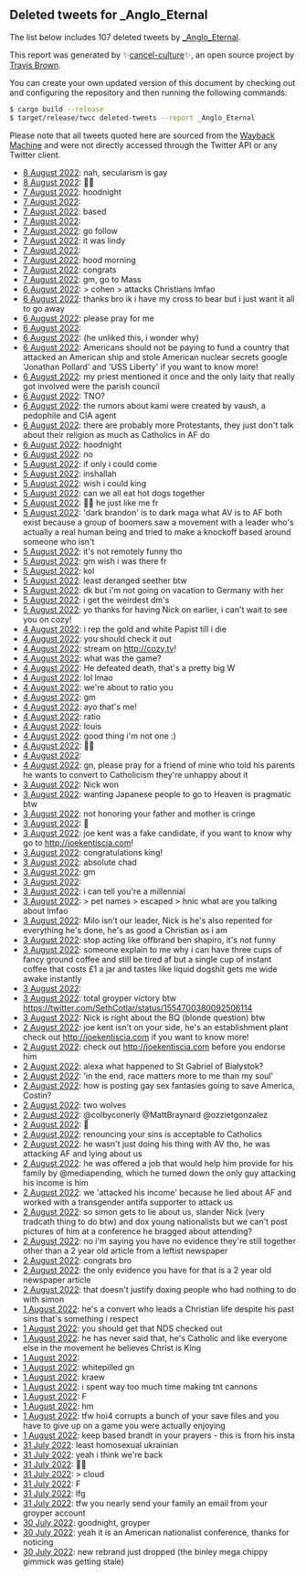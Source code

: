 ## Deleted tweets for _Anglo_Eternal

The list below includes 107 deleted tweets by
[_Anglo_Eternal](https://twitter.com/_Anglo_Eternal).



This report was generated by ✨[cancel-culture](https://github.com/travisbrown/cancel-culture)✨,
an open source project by [Travis Brown](https://twitter.com/travisbrown).

You can create your own updated version of this document by checking out and configuring the
repository and then running the following commands:

```bash
$ cargo build --release
$ target/release/twcc deleted-tweets --report _Anglo_Eternal
```

Please note that all tweets quoted here are sourced from the
[Wayback Machine](https://web.archive.org) and were not directly accessed through the Twitter API or
any Twitter client.

* [ 8 August 2022](https://web.archive.org/web/20220808074102/https://twitter.com/_anglo_eternal/status/1556541557217660936): nah, secularism is gay <!--1556541557217660936-->
* [ 8 August 2022](https://web.archive.org/web/20220808065113/https://twitter.com/_anglo_eternal/status/1556533175110848512): 👋🏻 <!--1556533175110848512-->
* [ 7 August 2022](https://web.archive.org/web/20220807224544/https://twitter.com/_anglo_eternal/status/1556410885559681025): hoodnight <!--1556410885559681025-->
* [ 7 August 2022](https://web.archive.org/web/20220807221107/https://twitter.com/_anglo_eternal/status/1556402188062232576):  <!--1556402188062232576-->
* [ 7 August 2022](https://web.archive.org/web/20220807230234/https://twitter.com/_anglo_eternal/status/1556400825613836288): based <!--1556400825613836288-->
* [ 7 August 2022](https://web.archive.org/web/20220808003716/https://twitter.com/_anglo_eternal/status/1556398053304803328):  <!--1556398053304803328-->
* [ 7 August 2022](https://web.archive.org/web/20220807193115/https://twitter.com/_anglo_eternal/status/1556361981485088769): go follow <!--1556361981485088769-->
* [ 7 August 2022](https://web.archive.org/web/20220808070619/https://twitter.com/_anglo_eternal/status/1556359562785177601): it was lindy <!--1556359562785177601-->
* [ 7 August 2022](https://web.archive.org/web/20220807151147/https://twitter.com/_anglo_eternal/status/1556296893864546304):  <!--1556296893864546304-->
* [ 7 August 2022](https://web.archive.org/web/20220807150926/https://twitter.com/_anglo_eternal/status/1556296056425660420): hood morning <!--1556296056425660420-->
* [ 7 August 2022](https://web.archive.org/web/20220807182548/https://twitter.com/_anglo_eternal/status/1556295728556908550): congrats <!--1556295728556908550-->
* [ 7 August 2022](https://web.archive.org/web/20220808050218/https://twitter.com/_anglo_eternal/status/1556199785857695749): gm, go to Mass <!--1556199785857695749-->
* [ 6 August 2022](https://web.archive.org/web/20220806225105/https://twitter.com/_anglo_eternal/status/1556049764260761601): > cohen > attacks Christians  lmfao <!--1556049764260761601-->
* [ 6 August 2022](https://web.archive.org/web/20220806193507/https://twitter.com/_anglo_eternal/status/1555958369533444101): thanks bro  ik i have my cross to bear but i just want it all to go away <!--1555977570595880961-->
* [ 6 August 2022](https://web.archive.org/web/20220806193507/https://twitter.com/_anglo_eternal/status/1555958369533444101): please pray for me <!--1555958369533444101-->
* [ 6 August 2022](https://web.archive.org/web/20220806155125/https://twitter.com/_anglo_eternal/status/1555944474286727171):  <!--1555944474286727171-->
* [ 6 August 2022](https://web.archive.org/web/20220806204230/https://twitter.com/_anglo_eternal/status/1555937025735401474): (he unliked this, i wonder why) <!--1555937025735401474-->
* [ 6 August 2022](https://web.archive.org/web/20220807114226/https://twitter.com/_anglo_eternal/status/1555936108038471681): Americans should not be paying to fund a country that attacked an American ship and stole American nuclear secrets  google 'Jonathan Pollard' and 'USS Liberty' if you want to know more! <!--1555936108038471681-->
* [ 6 August 2022](https://web.archive.org/web/20220806110222/https://twitter.com/_anglo_eternal/status/1555871489588609024): my priest mentioned it once and the only laity that really got involved were the parish council <!--1555871489588609024-->
* [ 6 August 2022](https://web.archive.org/web/20220806143228/https://twitter.com/_anglo_eternal/status/1555850359230324736): TNO? <!--1555850359230324736-->
* [ 6 August 2022](https://web.archive.org/web/20220806093712/https://twitter.com/_anglo_eternal/status/1555850170654494720): the rumors about kami were created by vaush, a pedophile and CIA agent <!--1555850170654494720-->
* [ 6 August 2022](https://web.archive.org/web/20220806093625/https://twitter.com/_anglo_eternal/status/1555849914101506049): there are probably more Protestants, they just don't talk about their religion as much as Catholics in AF do <!--1555849914101506049-->
* [ 6 August 2022](https://web.archive.org/web/20220806075356/https://twitter.com/_anglo_eternal/status/1555823971714715648): hoodnight <!--1555823971714715648-->
* [ 6 August 2022](https://web.archive.org/web/20220806204230/https://twitter.com/_anglo_eternal/status/1555937025735401474): no <!--1555820366274117632-->
* [ 5 August 2022](https://web.archive.org/web/20220805231316/https://twitter.com/_anglo_eternal/status/1555693203508105216): if only i could come <!--1555693203508105216-->
* [ 5 August 2022](https://web.archive.org/web/20220805220728/https://twitter.com/_anglo_eternal/status/1555676541480214534): inshallah <!--1555676541480214534-->
* [ 5 August 2022](https://web.archive.org/web/20220805215019/https://twitter.com/_anglo_eternal/status/1555671855473770496): wish i could king <!--1555671855473770496-->
* [ 5 August 2022](https://web.archive.org/web/20220805212457/https://twitter.com/_anglo_eternal/status/1555664099719127044): can we all eat hot dogs together <!--1555664099719127044-->
* [ 5 August 2022](https://web.archive.org/web/20220805205344/https://twitter.com/_anglo_eternal/status/1555658175596187648): ✋🏻 he just like me fr <!--1555658175596187648-->
* [ 5 August 2022](https://web.archive.org/web/20220806055147/https://twitter.com/_anglo_eternal/status/1555638233538641920): 'dark brandon' is to dark maga what AV is to AF  both exist because a group of boomers saw a movement with a leader who's actually a real human being and tried to make a knockoff based around someone who isn't <!--1555638233538641920-->
* [ 5 August 2022](https://web.archive.org/web/20220805192415/https://twitter.com/_anglo_eternal/status/1555635348662849538): it's not remotely funny tho <!--1555635348662849538-->
* [ 5 August 2022](https://web.archive.org/web/20220805222958/https://twitter.com/_anglo_eternal/status/1555634934991167488): gm  wish i was there fr <!--1555634934991167488-->
* [ 5 August 2022](https://web.archive.org/web/20220805191748/https://twitter.com/_anglo_eternal/status/1555633843205447682): kol <!--1555633843205447682-->
* [ 5 August 2022](https://web.archive.org/web/20220805181456/https://twitter.com/_anglo_eternal/status/1555618229615198208): least deranged seether btw <!--1555618229615198208-->
* [ 5 August 2022](https://web.archive.org/web/20220805170316/https://twitter.com/_anglo_eternal/status/1555600016970072064): dk but i'm not going on vacation to Germany with her <!--1555600016970072064-->
* [ 5 August 2022](https://web.archive.org/web/20220805153327/https://twitter.com/_anglo_eternal/status/1555577559940825090): i get the weirdest dm's <!--1555577559940825090-->
* [ 5 August 2022](https://web.archive.org/web/20220805153202/https://twitter.com/_anglo_eternal/status/1555576955973533696): yo thanks for having Nick on earlier, i can't wait to see you on cozy! <!--1555576955973533696-->
* [ 4 August 2022](https://web.archive.org/web/20220804231544/https://twitter.com/_anglo_eternal/status/1555331274960691205): i rep the gold and white Papist till i die <!--1555331274960691205-->
* [ 4 August 2022](https://web.archive.org/web/20220804225849/https://twitter.com/_anglo_eternal/status/1555327061815971842): you should check it out <!--1555327061815971842-->
* [ 4 August 2022](https://web.archive.org/web/20220804225913/https://twitter.com/_anglo_eternal/status/1555326841619095552): stream on http://cozy.tv! <!--1555326841619095552-->
* [ 4 August 2022](https://web.archive.org/web/20220804224941/https://twitter.com/_anglo_eternal/status/1555325034687774721): what was the game? <!--1555325034687774721-->
* [ 4 August 2022](https://web.archive.org/web/20220804182403/https://twitter.com/_anglo_eternal/status/1555248947022675969): He defeated death, that's a pretty big W <!--1555248947022675969-->
* [ 4 August 2022](https://web.archive.org/web/20220804182403/https://twitter.com/_anglo_eternal/status/1555248947022675969): lol lmao <!--1555247480534667264-->
* [ 4 August 2022](https://web.archive.org/web/20220804165743/https://twitter.com/_anglo_eternal/status/1555236673549701120): we're about to ratio you <!--1555236673549701120-->
* [ 4 August 2022](https://web.archive.org/web/20220804144715/https://twitter.com/_anglo_eternal/status/1555203217809629185): gm <!--1555203217809629185-->
* [ 4 August 2022](https://web.archive.org/web/20220804160239/https://twitter.com/_anglo_eternal/status/1555203059302662144): ayo that's me! <!--1555203059302662144-->
* [ 4 August 2022](https://web.archive.org/web/20220804144516/https://twitter.com/_anglo_eternal/status/1555202885226561537): ratio <!--1555202885226561537-->
* [ 4 August 2022](https://web.archive.org/web/20220804115838/https://twitter.com/_anglo_eternal/status/1555160368783179777): louis <!--1555160368783179777-->
* [ 4 August 2022](https://web.archive.org/web/20220804104823/https://twitter.com/_anglo_eternal/status/1555143167732813825): good thing i'm not one :) <!--1555143167732813825-->
* [ 4 August 2022](https://web.archive.org/web/20220804080531/https://twitter.com/_anglo_eternal/status/1555102551690838017): 👋🏻 <!--1555102551690838017-->
* [ 4 August 2022](https://web.archive.org/web/20220804084321/https://twitter.com/_anglo_eternal/status/1555095735581933568):  <!--1555095735581933568-->
* [ 4 August 2022](https://web.archive.org/web/20220804031631/https://twitter.com/_anglo_eternal/status/1554995371193126913): gn, please pray for a friend of mine who told his parents he wants to convert to Catholicism  they're unhappy about it <!--1554995371193126913-->
* [ 3 August 2022](https://web.archive.org/web/20220804011454/https://twitter.com/_anglo_eternal/status/1554969344240746496): Nick won <!--1554969344240746496-->
* [ 3 August 2022](https://web.archive.org/web/20220804002001/https://twitter.com/_anglo_eternal/status/1554959597332566016): wanting Japanese people to go to Heaven is pragmatic btw <!--1554959597332566016-->
* [ 3 August 2022](https://web.archive.org/web/20220803222159/https://twitter.com/_anglo_eternal/status/1554953110728151045): not honoring your father and mother is cringe <!--1554953110728151045-->
* [ 3 August 2022](https://web.archive.org/web/20220803201953/https://twitter.com/_anglo_eternal/status/1554924538735075330): 🥂 <!--1554924538735075330-->
* [ 3 August 2022](https://web.archive.org/web/20220803172951/https://twitter.com/_anglo_eternal/status/1554882111802335233): joe kent was a fake candidate, if you want to know why go to http://joekentiscia.com! <!--1554882111802335233-->
* [ 3 August 2022](https://web.archive.org/web/20220803194510/https://twitter.com/_anglo_eternal/status/1554879941954650115): congratulations king! <!--1554879941954650115-->
* [ 3 August 2022](https://web.archive.org/web/20220804051314/https://twitter.com/_anglo_eternal/status/1554841842340007937): absolute chad <!--1554841842340007937-->
* [ 3 August 2022](https://web.archive.org/web/20220803215524/https://twitter.com/_anglo_eternal/status/1554837080970108934): gm <!--1554837080970108934-->
* [ 3 August 2022](https://web.archive.org/web/20220803123028/https://twitter.com/_anglo_eternal/status/1554806762720591873):  <!--1554806762720591873-->
* [ 3 August 2022](https://web.archive.org/web/20220803123028/https://twitter.com/_anglo_eternal/status/1554806762720591873): i can tell you're a millennial <!--1554802185099268096-->
* [ 3 August 2022](https://web.archive.org/web/20220803145759/https://twitter.com/_anglo_eternal/status/1554795712700874753): > pet names > escaped > hnic  what are you talking about lmfao <!--1554795712700874753-->
* [ 3 August 2022](https://web.archive.org/web/20220803105111/https://twitter.com/_anglo_eternal/status/1554781460476854273): Milo isn't our leader, Nick is  he's also repented for everything he's done, he's as good a Christian as i am <!--1554781460476854273-->
* [ 3 August 2022](https://web.archive.org/web/20220803105111/https://twitter.com/_anglo_eternal/status/1554781460476854273): stop acting like offbrand ben shapiro, it's not funny <!--1554776006212419584-->
* [ 3 August 2022](https://web.archive.org/web/20220803144339/https://twitter.com/_anglo_eternal/status/1554764829260484611): someone explain to me why i can have three cups of fancy ground coffee and still be tired af but a single cup of instant coffee that costs £1 a jar and tastes like liquid dogshit gets me wide awake instantly <!--1554764829260484611-->
* [ 3 August 2022](https://web.archive.org/web/20220803192213/https://twitter.com/_anglo_eternal/status/1554715691055562752):  <!--1554725978991099904-->
* [ 3 August 2022](https://web.archive.org/web/20220803063415/https://twitter.com/_anglo_eternal/status/1554716668336738306): total groyper victory btw  https://twitter.com/SethCotlar/status/1554700380092506114 <!--1554716668336738306-->
* [ 3 August 2022](https://web.archive.org/web/20220803192213/https://twitter.com/_anglo_eternal/status/1554715691055562752): Nick is right about the BQ (blonde question) btw <!--1554715691055562752-->
* [ 2 August 2022](https://web.archive.org/web/20220803063236/https://twitter.com/_anglo_eternal/status/1554596242130456576): joe kent isn't on your side, he's an establishment plant  check out http://joekentiscia.com if you want to know more! <!--1554596242130456576-->
* [ 2 August 2022](https://web.archive.org/web/20220803000057/https://twitter.com/_anglo_eternal/status/1554596017466638338): check out http://joekentiscia.com before you endorse him <!--1554596017466638338-->
* [ 2 August 2022](https://web.archive.org/web/20220803034616/https://twitter.com/_anglo_eternal/status/1554592973970628615): alexa what happened to St Gabriel of Białystok? <!--1554592973970628615-->
* [ 2 August 2022](https://web.archive.org/web/20220803010725/https://twitter.com/_anglo_eternal/status/1554591980507877378): 'in the end, race matters more to me than my soul' <!--1554591980507877378-->
* [ 2 August 2022](https://web.archive.org/web/20220802211046/https://twitter.com/_anglo_eternal/status/1554575262846689282): how is posting gay sex fantasies going to save America, Costin? <!--1554575262846689282-->
* [ 2 August 2022](https://web.archive.org/web/20220802212930/https://twitter.com/_anglo_eternal/status/1554567458584944645): two wolves <!--1554567458584944645-->
* [ 2 August 2022](https://web.archive.org/web/20220802195338/https://twitter.com/_anglo_eternal/status/1554555690013925378): @colbyconerly @MattBraynard  @ozzietgonzalez <!--1554555690013925378-->
* [ 2 August 2022](https://web.archive.org/web/20220803075254/https://twitter.com/_anglo_eternal/status/1554536276124176386): 🥂 <!--1554536276124176386-->
* [ 2 August 2022](https://web.archive.org/web/20220803054058/https://twitter.com/_anglo_eternal/status/1554497961824067586): renouncing your sins is acceptable to Catholics <!--1554497961824067586-->
* [ 2 August 2022](https://web.archive.org/web/20220802165534/https://twitter.com/_anglo_eternal/status/1554492221583499272): he wasn't just doing his thing with AV tho, he was attacking AF and lying about us <!--1554492221583499272-->
* [ 2 August 2022](https://web.archive.org/web/20220802165534/https://twitter.com/_anglo_eternal/status/1554492221583499272): he was offered a job that would help him provide for his family by @mediapending, which he turned down  the only guy attacking his income is him <!--1554489047745269763-->
* [ 2 August 2022](https://web.archive.org/web/20220802165534/https://twitter.com/_anglo_eternal/status/1554492221583499272): we 'attacked his income' because he lied about AF and worked with a transgender antifa supporter to attack us <!--1554487211361533953-->
* [ 2 August 2022](https://web.archive.org/web/20220802165534/https://twitter.com/_anglo_eternal/status/1554492221583499272): so simon gets to lie about us, slander Nick (very tradcath thing to do btw) and dox young nationalists but we can't post pictures of him at a conference he bragged about attending? <!--1554484927839834115-->
* [ 2 August 2022](https://web.archive.org/web/20220803054058/https://twitter.com/_anglo_eternal/status/1554497961824067586): no i'm saying you have no evidence they're still together other than a 2 year old article from a leftist newspaper <!--1554417955894591489-->
* [ 2 August 2022](https://web.archive.org/web/20220802081605/https://twitter.com/_anglo_eternal/status/1554351302829903872): congrats bro <!--1554351302829903872-->
* [ 2 August 2022](https://web.archive.org/web/20220802060616/https://twitter.com/_anglo_eternal/status/1554347426500280320): the only evidence you have for that is a 2 year old newspaper article <!--1554347426500280320-->
* [ 2 August 2022](https://web.archive.org/web/20220802060110/https://twitter.com/_anglo_eternal/status/1554346320231649280): that doesn't justify doxing people who had nothing to do with simon <!--1554346320231649280-->
* [ 1 August 2022](https://web.archive.org/web/20220802033744/https://twitter.com/_anglo_eternal/status/1554240802003582976): he's a convert who leads a Christian life despite his past sins  that's something i respect <!--1554240802003582976-->
* [ 1 August 2022](https://web.archive.org/web/20220802033744/https://twitter.com/_anglo_eternal/status/1554240802003582976): you should get that NDS checked out <!--1554237632326078464-->
* [ 1 August 2022](https://web.archive.org/web/20220801224638/https://twitter.com/_anglo_eternal/status/1554236873547157505): he has never said that, he's Catholic and like everyone else in the movement he believes Christ is King <!--1554236873547157505-->
* [ 1 August 2022](https://web.archive.org/web/20220801223617/https://twitter.com/_anglo_eternal/status/1554234329336844294):  <!--1554234329336844294-->
* [ 1 August 2022](https://web.archive.org/web/20220802050257/https://twitter.com/_anglo_eternal/status/1554229981554917377): whitepilled gn <!--1554229981554917377-->
* [ 1 August 2022](https://web.archive.org/web/20220801191345/https://twitter.com/_anglo_eternal/status/1554181853191487488): kraew <!--1554181853191487488-->
* [ 1 August 2022](https://web.archive.org/web/20220801185152/https://twitter.com/_anglo_eternal/status/1554177557054033920): i spent way too much time making tnt cannons <!--1554177557054033920-->
* [ 1 August 2022](https://web.archive.org/web/20220801191235/https://twitter.com/_anglo_eternal/status/1554131717346271233): F <!--1554131717346271233-->
* [ 1 August 2022](https://web.archive.org/web/20220802052654/https://twitter.com/_anglo_eternal/status/1554092487316217856): hm <!--1554092487316217856-->
* [ 1 August 2022](https://web.archive.org/web/20220801104239/https://twitter.com/_anglo_eternal/status/1554030320630042626): tfw hoi4 corrupts a bunch of your save files and you have to give up on a game you were actually enjoying <!--1554030320630042626-->
* [ 1 August 2022](https://web.archive.org/web/20220801162516/https://twitter.com/_anglo_eternal/status/1553993873264939008): keep based brandt in your prayers - this is from his insta <!--1553993873264939008-->
* [31 July 2022](https://web.archive.org/web/20220731220043/https://twitter.com/_anglo_eternal/status/1553862954612842496): least homosexual ukrainian <!--1553862954612842496-->
* [31 July 2022](https://web.archive.org/web/20220731181428/https://twitter.com/_anglo_eternal/status/1553806034225041411): yeah i think we're back <!--1553806034225041411-->
* [31 July 2022](https://web.archive.org/web/20220731180344/https://twitter.com/_anglo_eternal/status/1553803500332646403): 👋🏻 <!--1553803500332646403-->
* [31 July 2022](https://web.archive.org/web/20220731173549/https://twitter.com/_anglo_eternal/status/1553796214449127425): > cloud <!--1553796214449127425-->
* [31 July 2022](https://web.archive.org/web/20220801013713/https://twitter.com/_anglo_eternal/status/1553789605920444416): F <!--1553789605920444416-->
* [31 July 2022](https://web.archive.org/web/20220801052138/https://twitter.com/_anglo_eternal/status/1553722000174206976): lfg <!--1553722000174206976-->
* [31 July 2022](https://web.archive.org/web/20220731133731/https://twitter.com/_anglo_eternal/status/1553696100384735233): tfw you nearly send your family an email from your groyper account <!--1553696100384735233-->
* [30 July 2022](https://web.archive.org/web/20220731003330/https://twitter.com/_anglo_eternal/status/1553530436965498880): goodnight, groyper <!--1553530436965498880-->
* [30 July 2022](https://web.archive.org/web/20220730231454/https://twitter.com/_anglo_eternal/status/1553519140383727617): yeah it is an American nationalist conference, thanks for noticing <!--1553519140383727617-->
* [30 July 2022](https://web.archive.org/web/20220730223322/https://twitter.com/_anglo_eternal/status/1553508815169019904): new rebrand just dropped (the binley mega chippy gimmick was getting stale) <!--1553508815169019904-->
